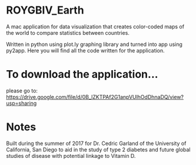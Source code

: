 # ROYGBIV_Earth
A mac application for data visualization that creates color-coded maps of the world to compare statistics between countries.

Written in python using plot.ly graphing library and turned into app using py2app. Here you will find all the code written for the application. 

# To download the application...
please go to: https://drive.google.com/file/d/0B_lZKTPAf2G1anpVUlhOdDhnaDQ/view?usp=sharing

# Notes
Built during the summer of 2017 for Dr. Cedric Garland of the University of California, San Diego to aid in the study of type 2 diabetes and future global studies of disease with potential linkage to Vitamin D. 
